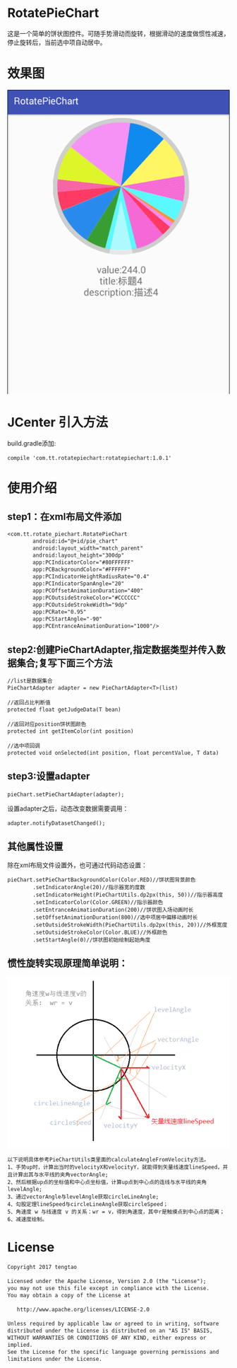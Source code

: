# RotatePieChart
这是一个简单的饼状图控件。可随手势滑动而旋转，根据滑动的速度做惯性减速，停止旋转后，当前选中项自动居中。

# 效果图
![image](https://github.com/csu050416/MarkdownPhotos/blob/master/rotatepiechart.gif)

# JCenter 引入方法
build.gradle添加:

`compile 'com.tt.rotatepiechart:rotatepiechart:1.0.1'`


# 使用介绍
## step1：在xml布局文件添加

```
<com.tt.rotate_piechart.RotatePieChart
        android:id="@+id/pie_chart"
        android:layout_width="match_parent"
        android:layout_height="300dp"
        app:PCIndicatorColor="#80FFFFFF"
        app:PCBackgroundColor="#FFFFFF"
        app:PCIndicatorHeightRadiusRate="0.4"
        app:PCIndicatorSpanAngle="20"
        app:PCOffsetAnimationDuration="400"
        app:PCOutsideStrokeColor="#CCCCCC"
        app:PCOutsideStrokeWidth="9dp"
        app:PCRate="0.95"
        app:PCStartAngle="-90"
        app:PCEntranceAnimationDuration="1000"/>
```

## step2:创建PieChartAdapter,指定数据类型并传入数据集合;复写下面三个方法
```
//list是数据集合
PieChartAdapter adapter = new PieChartAdapter<T>(list)

//返回占比判断值
protected float getJudgeData(T bean)

//返回对应position饼状图颜色
protected int getItemColor(int position)

//选中项回调
protected void onSelected(int position, float percentValue, T data)
```

## step3:设置adapter
`pieChart.setPieChartAdapter(adapter);`

设置adapter之后，动态改变数据需要调用：

`adapter.notifyDatasetChanged();`

## 其他属性设置

除在xml布局文件设置外，也可通过代码动态设置：
```
pieChart.setPieChartBackgroundColor(Color.RED)//饼状图背景颜色
        .setIndicatorAngle(20)//指示器宽的度数
        .setIndicatorHeight(PieChartUtils.dp2px(this, 50))//指示器高度
        .setIndicatorColor(Color.GREEN)//指示器颜色
        .setEntranceAnimationDuration(200)//饼状图入场动画时长
        .setOffsetAnimationDuration(800)//选中项居中偏移动画时长
        .setOutsideStrokeWidth(PieChartUtils.dp2px(this, 20))//外框宽度
        .setOutsideStrokeColor(Color.BLUE)//外框颜色
        .setStartAngle(0)//饼状图初始绘制起始角度
```

## 惯性旋转实现原理简单说明：
![image](https://github.com/csu050416/MarkdownPhotos/blob/master/RotatePieChart20171103151616.png)

    以下说明具体参考PieChartUtils类里面的calculateAngleFromVelocity方法。
    1、手势up时，计算出当时的velocityX和velocityY，就能得到矢量线速度lineSpeed，并且计算出其与水平线的夹角vectorAngle;
    2、然后根据up点的坐标值和中心点坐标值，计算up点到中心点的连线与水平线的夹角levelAngle;
    3、通过vectorAngle与levelAngle获取circleLineAngle;
    4、勾股定理lineSpeed与circleLineAngle获取circleSpeed；
    5、角速度 w 与线速度 v 的关系：wr = v，得到角速度，其中r是触摸点到中心点的距离；
    6、减速度绘制。

# License
```
Copyright 2017 tengtao

Licensed under the Apache License, Version 2.0 (the "License");
you may not use this file except in compliance with the License.
You may obtain a copy of the License at

   http://www.apache.org/licenses/LICENSE-2.0

Unless required by applicable law or agreed to in writing, software
distributed under the License is distributed on an "AS IS" BASIS,
WITHOUT WARRANTIES OR CONDITIONS OF ANY KIND, either express or implied.
See the License for the specific language governing permissions and
limitations under the License.
```

